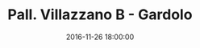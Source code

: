 ---
title: Pall. Villazzano B - Gardolo
date: 2016-11-26 18:00:00
squadra-a: Pall. Villazzano B
punteggio-a: 83
squadra-b: Bc Gardolo
punteggio-b: 34
partite/squadra: under-18-16-17
luogo: PALESTRA S.M. PASCOLI
categoria: under 18
---